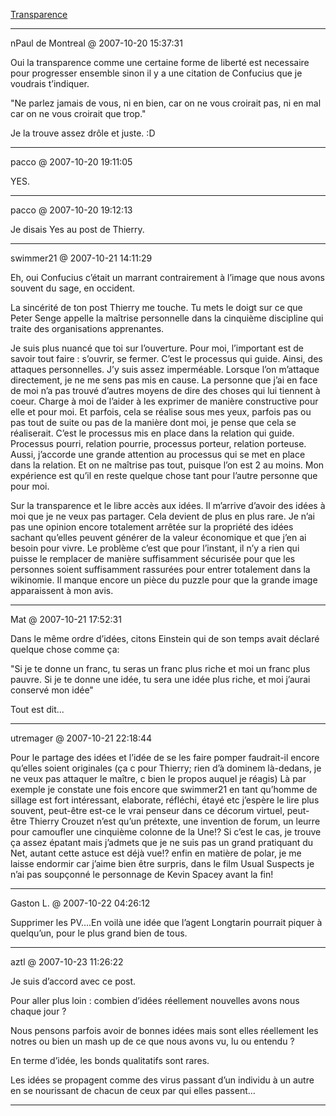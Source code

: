 [Transparence](../../../2007/10/transparence.md)

---
nPaul de Montreal @ 2007-10-20 15:37:31

Oui la transparence comme une certaine forme de liberté est necessaire pour progresser ensemble sinon il y a une citation de Confucius que je voudrais t’indiquer.

"Ne parlez jamais de vous, ni en bien, car on ne vous croirait pas, ni en mal car on ne vous croirait que trop."

Je la trouve assez drôle et juste. :D

---

pacco @ 2007-10-20 19:11:05

YES.

---

pacco @ 2007-10-20 19:12:13

Je disais Yes au post de Thierry.

---

swimmer21 @ 2007-10-21 14:11:29

Eh, oui Confucius c’était un marrant contrairement à l’image que nous avons souvent du sage, en occident.

La sincérité de ton post Thierry me touche. Tu mets le doigt sur ce que Peter Senge appelle la maîtrise personnelle dans la cinquième discipline qui traite des organisations apprenantes.

Je suis plus nuancé que toi sur l’ouverture. Pour moi, l’important est de savoir tout faire : s’ouvrir, se fermer. C’est le processus qui guide. Ainsi, des attaques personnelles. J’y suis assez imperméable. Lorsque l’on m’attaque directement, je ne me sens pas mis en cause. La personne que j’ai en face de moi n’a pas trouvé d’autres moyens de dire des choses qui lui tiennent à coeur. Charge à moi de l’aider à les exprimer de manière constructive pour elle et pour moi. Et parfois, cela se réalise sous mes yeux, parfois pas ou pas tout de suite ou pas de la manière dont moi, je pense que cela se réaliserait. C’est le processus mis en place dans la relation qui guide. Processus pourri, relation pourrie, processus porteur, relation porteuse. Aussi, j’accorde une grande attention au processus qui se met en place dans la relation. Et on ne maîtrise pas tout, puisque l’on est 2 au moins. Mon expérience est qu’il en reste quelque chose tant pour l’autre personne que pour moi. 

Sur la transparence et le libre accès aux idées. Il m’arrive d’avoir des idées à moi que je ne veux pas partager. Cela devient de plus en plus rare. Je n’ai pas une opinion encore totalement arrêtée sur la propriété des idées sachant qu’elles peuvent générer de la valeur économique et que j’en ai besoin pour vivre. Le problème c’est que pour l’instant, il n’y a rien qui puisse le remplacer de manière suffisamment sécurisée pour que les personnes soient suffisamment rassurées pour entrer totalement dans la wikinomie. Il manque encore un pièce du puzzle pour que la grande image apparaissent à mon avis.

---

Mat @ 2007-10-21 17:52:31

Dans le même ordre d’idées, citons Einstein qui de son temps avait déclaré quelque chose comme ça: 

"Si je te donne un franc, tu seras un franc plus riche et moi un franc plus pauvre. Si je te donne une idée, tu sera une idée plus riche, et moi j’aurai conservé mon idée"

Tout est dit...

---

utremager @ 2007-10-21 22:18:44

Pour le partage des idées et l’idée de se les faire pomper faudrait-il encore qu’elles soient originales (ça c pour Thierry; rien d’à dominem là-dedans, je ne veux pas attaquer le maître, c bien le propos auquel je réagis) Là par exemple je constate une fois encore que swimmer21 en tant qu’homme de sillage est fort intéressant, elaborate, réfléchi, étayé etc j’espère le lire plus souvent, peut-être est-ce le vrai penseur dans ce décorum virtuel, peut-être Thierry Crouzet n’est qu’un prétexte, une invention de forum, un leurre pour camoufler une cinquième colonne de la Une!? Si c’est le cas, je trouve ça assez épatant mais j’admets que je ne suis pas un grand pratiquant du Net, autant cette astuce est déjà vue!? enfin en matière de polar, je me laisse endormir car j’aime bien être surpris, dans le film Usual Suspects je n’ai pas soupçonné le personnage de Kevin Spacey avant la fin!

---

Gaston L. @ 2007-10-22 04:26:12

Supprimer les PV....En voilà une idée que l’agent Longtarin pourrait piquer à quelqu’un, pour le plus grand bien de tous.

---

aztl @ 2007-10-23 11:26:22

Je suis d’accord avec ce post.

Pour aller plus loin : combien d’idées réellement nouvelles avons nous chaque jour ?

Nous pensons parfois avoir de bonnes idées mais sont elles réellement les notres ou bien un mash up de ce que nous avons vu, lu ou entendu ?

En terme d’idée, les bonds qualitatifs sont rares.

Les idées se propagent comme des virus passant d’un individu à un autre en se nourissant de chacun de ceux par qui elles passent...

---

